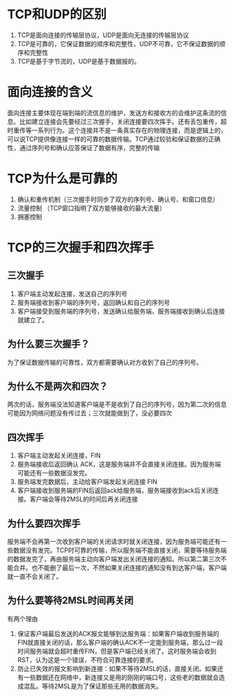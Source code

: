 # TCP和UDP的区别

1. TCP是面向连接的传输层协议，UDP是面向无连接的传输层协议
2. TCP是可靠的，它保证数据的顺序和完整性，UDP不可靠，它不保证数据的顺序和完整性
3. TCP是基于字节流的，UDP是基于数据报的。

# 面向连接的含义

面向连接主要体现在端到端的流信息的维护，发送方和接收方的会维护这条流的信息。比如建立连接会先要经过三次握手，关闭连接要四次挥手。还有丢包重传，超时重传等一系列行为。这个连接并不是一条真实存在的物理连接，而是逻辑上的，可以说TCP提供像连接一样的可靠的数据传输。TCP通过较验和保证数据的正确性，通过序列号和确认应答保证了数据有序，完整的传输

# TCP为什么是可靠的

1. 确认和重传机制（三次握手时同步了双方的序列号、确认号、和窗口信息）
2. 流量控制 （TCP窗口指明了双方能够接收的最大流量）
3. 拥塞控制 

# TCP的三次握手和四次挥手

## 三次握手

1. 客户端主动发起连接，发送自己的序列号
2. 服务端接收到客户端的序列号，返回确认和自己的序列号
3. 客户端接受到服务端的序列号，发送确认给服务端，服务端接收到确认后连接就建立了。

## 为什么要三次握手？

为了保证数据传输的可靠性，双方都需要确认对方收到了自己的序列号。

## 为什么不是两次和四次？

两次的话，服务端没法知道客户端是不是收到了自己的序列号，因为第二次的信息可能因为网络问题没有传过去；三次就能做到了，没必要四次

## 四次挥手

1. 客户端主动发起关闭连接，FIN
2. 服务端接收后返回确认 ACK，这是服务端并不会直接关闭连接。因为服务端可能还有一些数据没发完。
3. 服务端发完数据后，主动给客户端发起关闭连接 FIN
4. 客户端接收到服务端的FIN后返回ack给服务端，服务端接收到ack后关闭连接。客户端会等待2MSL的时间后再关闭连接

## 为什么要四次挥手

服务端不会再第一次收到客户端的关闭请求时就关闭连接，因为服务端可能还有一些数据没有发完。TCP时可靠的传输，所以服务端不能直接关闭，需要等待服务端的数据发完了，再由服务端主动向客户端发出关闭连接的通知。所以第二第三次不能合并。也不能删了最后一次，不然如果关闭连接的通知没有到达客户端，客户端就一直不会关闭了。

## 为什么要等待2MSL时间再关闭

有两个理由

1. 保证客户端最后发送的ACK报文能够到达服务端：如果客户端收到服务端的FIN就直接关闭的话，那么客户端的确认ACK不一定能到服务端，那么过一段时间服务端就会超时重传FIN，但是客户端已经关闭了。这时服务端会收到RST，认为这是一个错误，不符合可靠连接的要求。 
2. 防止已失效的报文影响到新连接：如果不等待2MSL的话，直接关闭。如果还有一些数据还在网络中，新连接又是用的刚刚的端口号，这些老的数据就会造成混乱。等待2MSL是为了保证那些无用的数据消失。

